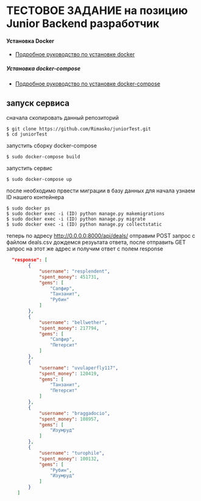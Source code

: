# ТЕСТОВОЕ ЗАДАНИЕ на позицию Junior Backend разработчик 

#### Установка Docker
* [Подробное руководство по установке docker](https://docs.docker.com/install/linux/docker-ce/ubuntu/)

##### Установка docker-compose

* [Подробное руководство по установке docker-compose](https://docs.docker.com/compose/install/)

## запуск сервиса
сначала скопировать данный репозиторий 

~~~
$ git clone https://github.com/Rimasko/juniorTest.git
$ cd juniorTest
~~~
запустить сборку docker-compose

~~~
$ sudo docker-compose build
~~~

запустить сервис

~~~
$ sudo docker-compose up
~~~

после необходимо првести миграции в базу данных 
для начала узнаем ID нашего контейнера
~~~
$ sudo docker ps
$ sudo docker exec -i (ID) python manage.py makemigrations
$ sudo docker exec -i (ID) python manage.py migrate
$ sudo docker exec -i (ID) python manage.py collectstatic
~~~
теперь по адресу 
http://0.0.0.0:8000/api/deals/ отправим POST запрос с файлом deals.csv
дождемся резуьтата ответа, 
после отправить GET запрос на этот же адрес и получим ответ с полем response 
```json
  "response": [
        {
            "username": "resplendent",
            "spent_money": 451731,
            "gems": [
                "Сапфир",
                "Танзанит",
                "Рубин"
            ]
        },
        {
            "username": "bellwether",
            "spent_money": 217794,
            "gems": [
                "Сапфир",
                "Петерсит"
            ]
        },
        {
            "username": "uvulaperfly117",
            "spent_money": 120419,
            "gems": [
                "Танзанит",
                "Петерсит"
            ]
        },
        {
            "username": "braggadocio",
            "spent_money": 108957,
            "gems": [
                "Изумруд"
            ]
        },
        {
            "username": "turophile",
            "spent_money": 100132,
            "gems": [
                "Рубин",
                "Изумруд"
            ]
        }
    ]
```